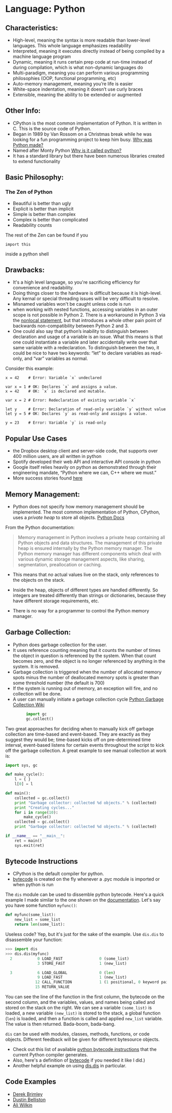 # Language: Python

## Characteristics:

- High-level, meaning the syntax is more readable than lower-level languages. This whole language emphasizes readability
- Interpreted, meaning it executes directly instead of being compiled by a machine language program
- Dynamic, meaning it runs certain prep code at run-time instead of during compilation, which is what non-dynamic languages do
- Multi-paradigm, meaning you can perform various programming philosophies (OOP, functional programming, etc)
- Auto-memory management, meaning you’re life is easier
- White-space indentation, meaning it doesn’t use curly braces
- Extensible, meaning the ability to be extended or augmented

## Other Info:

- CPython is the most common implementation of Python. It is written in C. This is the source code of Python.
- Began in 1989 by Van Rossom on a Christmas break while he was looking for a fun programming project to keep him busy. [Why was Python made?](https://docs.python.org/3/faq/general.html#why-was-python-created-in-the-first-place)
- Named after Monty Python [Why is it called python?](https://docs.python.org/3/faq/general.html#why-is-it-called-python)
- It has a standard library but there have been numerous libraries created to extend functionality

## Basic Philosophy:

### The Zen of Python

- Beautiful is better than ugly
- Explicit is better than implicit
- Simple is better than complex
- Complex is better than complicated
- Readability counts

The rest of the Zen can be found if you

```
import this
```
inside a python shell

## Drawbacks:
- It's a high level language, so you're sacrificing efficiency for convenience and readability.
- Doing things closer to the hardware is difficult because it is high-level.  Any kernal or special threading issues will be very difficult to resolve.
- Misnamed variables won't be caught unless code is run
- when working with nested functions, accessing variables in an outer scope is not possible in Python 2. There is a workaround in Python 3 via the [nonlocal statement](https://docs.python.org/3/reference/simple_stmts.html#the-nonlocal-statement), but that introduces a whole other pain point of backwards non-compatibility between Python 2 and 3.
- One could also say that python’s inability to distinguish between declaration and usage of a variable is an issue. What this means is that one could instantiate a variable and later accidentally write over that same variable with a redeclaration. To distinguish between the two, it could be nice to have two keywords: “let” to declare variables as read-only, and “var” variables as normal.

Consider this example:
```
x = 42    # Error: Variable `x` undeclared

var x = 1 # OK: Declares `x` and assigns a value.
x = 42    # OK: `x` is declared and mutable.

var x = 2 # Error: Redeclaration of existing variable `x`

let y     # Error: Declaration of read-only variable `y` without value
let y = 5 # OK: Declares `y` as read-only and assigns a value.

y = 23    # Error: Variable `y` is read-only
```

## Popular Use Cases
- the Dropbox desktop client and server-side code, that supports over 400 million users, are all written in python
- Spotify developed their web API and interactive API console in python
- Google itself relies heavily on python as demonstrated through their engineering mandate, “Python where we can, C++ where we must.”
- More success stories found [here](https://www.python.org/about/success/)

## Memory Management:
- Python does not specify how memory management should be implemented. The most common implementation of Python, CPython, uses a *private heap* to store all objects. [Python Docs](https://docs.python.org/3/c-api/memory.html)

From the Python documentation:

>Memory management in Python involves a private heap containing
>all Python objects and data structures. The management of this
>private heap is ensured internally by the Python memory manager.
>The Python memory manager has different components which deal with
>various dynamic storage management aspects, like sharing,
>segmentation, preallocation or caching.

- This means that *no* actual values live on the stack, only references to the objects on the stack.

- Inside the heap, objects of different types are handled differently. So integers are treated differently than strings or dictionaries, because they have different storage requirements, etc.

- There is no way for a programmer to control the Python memory manager.

## Garbage Collection:
- Python does garbage collection for the user.
- It uses reference counting meaning that it counts the number of times the object in question is referenced by the system.  When that count becomes zero, and the object is no longer referenced by anything in the system.  It is removed.
- Garbage collection is triggered when the number of allocated memory spots minus the number of deallocated memory spots is greater than some threshold number (the default is 700)
- If the system is running out of memory, an exception will fire, and no collection will be done.
- A user can manually initiate a garbage collection cycle [Python Garbage Collection Wiki](http://www.digi.com/wiki/developer/index.php/Python_Garbage_Collection)
```python
         import gc
         gc.collect()
```

Two great approaches for deciding when to manually kick off garbage collection are time-based and event-based. They are exactly as they suggest they would be; time-based kicks off on pre-determined time interval, event-based listens for certain events throughout the script to kick off the garbage collection. A great example to see manual collection at work is:

```python
import sys, gc

def make_cycle():
    l = { }
    l[0] = l

def main():
    collected = gc.collect()
    print "Garbage collector: collected %d objects." % (collected)
    print "Creating cycles..."
    for i in range(10):
        make_cycle()
    collected = gc.collect()
    print "Garbage collector: collected %d objects." % (collected)

if __name__ == "__main__":
    ret = main()
    sys.exit(ret)
```

## Bytecode Instructions

- CPython is the default compiler for python. 
- [bytecode](https://docs.python.org/2/glossary.html#term-bytecode) is created on the fly whenever a .pyc module is imported or when python is run

The `dis` module can be used to dissemble python bytecode. Here's a quick example I made similar to the one shown on the [documentation](https://docs.python.org/2/library/dis.html). Let's say you have some function `myfunc()`:

```python
def myfunc(some_list):
    new_list = some_list
    return len(some_list):
```

Useless code? Yep, but it's just for the sake of the example. 
Use `dis.dis` to disassemble your function:

```python
>>> import dis
>>> dis.dis(myfunc)
  2           0 LOAD_FAST                0 (some_list)
              3 STORE_FAST               1 (new_list)

  3           6 LOAD_GLOBAL              0 (len)
              9 LOAD_FAST                1 (new_list)
             12 CALL_FUNCTION            1 (1 positional, 0 keyword pair)
             15 RETURN_VALUE
```

You can see the line of the function in the first column, the bytecode on the second column, and the variables, values, and names being called and stored on the stack on the right. We can see a variable `(some_list)` is loaded, a new variable `(new_list)` is stored to the stack, a global function (`len`) is loaded, and then a function is called and applied `new_list` variable. The value is then returned. Bada-boom, bada-bang. 

`dis` can be used with modules, classes, methods, functions, or code objects. Different feedback will be given for different bytesource objects.


- Check out this list of available [python bytecode instructions](https://docs.python.org/2.4/lib/bytecodes.html) that the current Python compiler generates. 
- Also, here's a definition of [bytecode](http://whatis.techtarget.com/definition/bytecode) if you needed it like I did.)
- Another helpful example on using [dis.dis](http://akaptur.com/blog/2013/08/14/python-bytecode-fun-with-dis/) in particular.

## Code Examples

- [Derek Brimley](derek_brimley_python_cyl.md)
- [Dustin Belliston](dustin_belliston_python_cyl.md)
- [Ali Wilkin](python_database_migrations.md)
